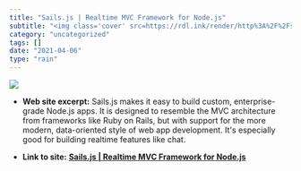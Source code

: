 ```yaml
---
title: "Sails.js | Realtime MVC Framework for Node.js"
subtitle: "<img class='cover' src=https://rdl.ink/render/http%3A%2F%2Fsailsjs.org>"
category: "uncategorized"
tags: []
date: "2021-04-06"
type: "rain"
---
```

<img class="cover" src=https://rdl.ink/render/http%3A%2F%2Fsailsjs.org>



* **Web site excerpt:** Sails.js makes it easy to build custom, enterprise-grade Node.js apps. It is designed to resemble the MVC architecture from frameworks like Ruby on Rails, but with support for the more modern, data-oriented style of web app development. It's especially good for building realtime features like chat.

* **Link to site:** **[Sails.js | Realtime MVC Framework for Node.js](http://sailsjs.org)**
